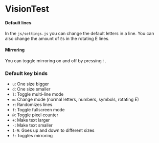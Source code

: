 # VisionTest

#### Default lines
In the `js/settings.js` you can change the default letters in a line. You can also change the amount of `E`s in the rotating E lines.

#### Mirroring
You can toggle mirroring on and off by pressing `!`.

###  Default key binds
* `u`: One size bigger
* `d`: One size smaller
* `l`: Toggle multi-line mode
* `m`: Change mode (normal letters, numbers, symbols, rotating E)
* `r`: Randomizes lines
* `f`: Toggle fullscreen mode
* `@`: Toggle pixel counter
* `+`: Make text larger
* `-`: Make text smaller
* `1-9`: Goes up and down to different sizes
* `!`: Toggles mirroring

